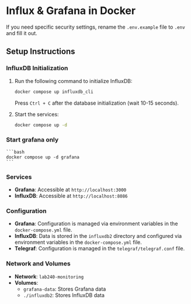 # Influx & Grafana in Docker

If you need specific security settings, rename the `.env.example` file to `.env` and fill it out.

## Setup Instructions

### InfluxDB Initialization

1. Run the following command to initialize InfluxDB:

    ```bash
    docker compose up influxdb_cli
    ```

    Press `Ctrl + C` after the database initialization (wait 10-15 seconds).

2. Start the services:

    ```bash
    docker compose up -d
    ```

### Start grafana only

    ```bash
    docker compose up -d grafana
    ```

### Services

- **Grafana**: Accessible at `http://localhost:3000`
- **InfluxDB**: Accessible at `http://localhost:8086`

### Configuration

- **Grafana**: Configuration is managed via environment variables in the `docker-compose.yml` file.
- **InfluxDB**: Data is stored in the `influxdb2` directory and configured via environment variables in the `docker-compose.yml` file.
- **Telegraf**: Configuration is managed in the `telegraf/telegraf.conf` file.

### Network and Volumes

- **Network**: `lab240-monitoring`
- **Volumes**:
  - `grafana-data`: Stores Grafana data
  - `./influxdb2`: Stores InfluxDB data
